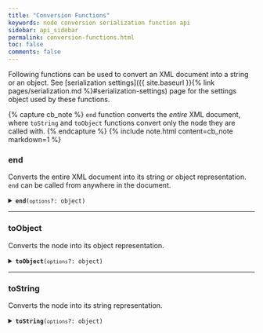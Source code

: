 ```yaml
---
title: "Conversion Functions"
keywords: node conversion serialization function api
sidebar: api_sidebar
permalink: conversion-functions.html
toc: false
comments: false
---
```


Following functions can be used to convert an XML document into a string or an
object. See
[serialization settings]({{ site.baseurl }}{% link pages/serialization.md %}#serialization-settings)
page for the settings object used by these functions.

{% capture cb_note %}
  `end` function converts the _entire_ XML document, where `toString` and `toObject` functions convert only the node they are called with.
{% endcapture %}
{% include note.html content=cb_note markdown=1 %}

###  end

Converts the entire XML document into its string or object representation. `end`
can be called from anywhere in the document.

<details markdown="1">
<summary><code><strong>end</strong>(<code>options</code>?: object)</code></summary>
<br/>

* `options` - serialization options (optional)

```js
const { create } = require('xmlbuilder2');

const doc = create()
  .ele('root', { 'att', 'val' })
    .ele('foo')
      .ele('bar').txt('foobar')
    .up()
    .ele('baz')
    .doc();
console.log(doc.end({ prettyPrint: true }));
```
```xml
<?xml version="1.0"?>
<root att="val">
  <foo>
    <bar>foobar</bar>
  </foo>
  <baz/>
</root>
```

</details>

___

###  toObject

Converts the node into its object representation.

<details markdown="1">
<summary><code><strong>toObject</strong>(<code>options</code>?: object)</code></summary>
<br/>

* `options` - serialization options (optional)

```js
const { create } = require('xmlbuilder2');

const doc = create()
  .ele('root', { 'att', 'val' })
    .ele('foo')
      .ele('bar').txt('foobar')
    .up()
    .ele('baz')
    .doc();
const foo = doc.first().first();
console.log(foo.toObject());
```
```js
{ 
  foo: {
    bar: 'foobar'
  }
}
```

</details>

___

###  toString

Converts the node into its string representation.

<details markdown="1">
<summary><code><strong>toString</strong>(<code>options</code>?: object)</code></summary>
<br/>

* `options` - serialization options (optional)

```js
const { create } = require('xmlbuilder2');

const doc = create()
  .ele('root', { 'att', 'val' })
    .ele('foo')
      .ele('bar').txt('foobar')
    .up()
    .ele('baz')
    .doc();
const foo = doc.first().first();
console.log(foo.toString({ prettyPrint: true }));
```
```xml
<foo>
  <bar>foobar</bar>
</foo>
```

</details>
